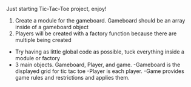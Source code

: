 Just starting Tic-Tac-Toe project, enjoy!
1. Create a module for the gameboard. Gameboard should be an array inside of a gameboard object
2. Players will be created with a factory function because there are multiple being created
 - Try having as little global code as possible, tuck everything inside a module or factory
 - 3 main objects. Gameboard, Player, and game.
 -Gameboard is the displayed grid for tic tac toe
 -Player is each player.
 -Game provides game rules and restrictions and applies them.

